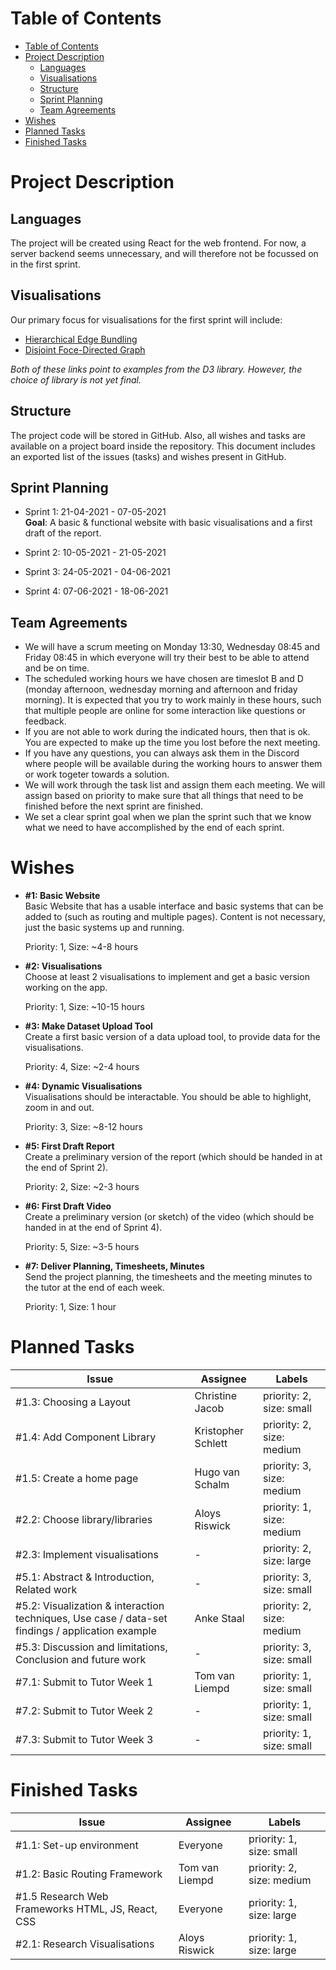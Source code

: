 # Table of Contents
- [Table of Contents](#table-of-contents)
- [Project Description](#project-description)
  - [Languages](#languages)
  - [Visualisations](#visualisations)
  - [Structure](#structure)
  - [Sprint Planning](#sprint-planning)
  - [Team Agreements](#team-agreements)
- [Wishes](#wishes)
- [Planned Tasks](#planned-tasks)
- [Finished Tasks](#finished-tasks)

<div style="page-break-after: always;"></div>

# Project Description

## Languages

The project will be created using React for the web frontend. For now, a server backend seems unnecessary, and will therefore not be focussed on in the first sprint.

## Visualisations

Our primary focus for visualisations for the first sprint will include:
 - [Hierarchical Edge Bundling](https://observablehq.com/@d3/hierarchical-edge-bundling)
 - [Disjoint Foce-Directed Graph](https://observablehq.com/@d3/disjoint-force-directed-graph)

*Both of these links point to examples from the D3 library. However, the choice of library is not yet final.*

## Structure

The project code will be stored in GitHub. Also, all wishes and tasks are available on a project board inside the repository.
This document includes an exported list of the issues (tasks) and wishes present in GitHub.

## Sprint Planning

 - Sprint 1: 21-04-2021  -  07-05-2021\
   **Goal**: A basic & functional website with basic visualisations and a first draft of the report.

 - Sprint 2: 10-05-2021  -  21-05-2021
 - Sprint 3: 24-05-2021  -  04-06-2021
 - Sprint 4: 07-06-2021  -  18-06-2021

## Team Agreements

 - We will have a scrum meeting on Monday 13:30, Wednesday 08:45 and Friday 08:45 in which everyone will try their best to be able to attend and be on time.
 - The scheduled working hours we have chosen are timeslot B and D (monday afternoon, wednesday morning and afternoon and friday morning). It is expected that you try to work mainly in these hours, such that multiple people are online for some interaction like questions or feedback.
 - If you are not able to work during the indicated hours, then that is ok. You are expected to make up the time you lost before the next meeting.
 - If you have any questions, you can always ask them in the Discord where people will be available during the working hours to answer them or work togeter towards a solution.
 - We will work through the task list and assign them each meeting. We will assign based on priority to make sure that all things that need to be finished before the next sprint are finished.
 - We set a clear sprint goal when we plan the sprint such that we know what we need to have accomplished by the end of each sprint.

<div style="page-break-after: always;"></div>

# Wishes

 - **#1: Basic Website**\
   Basic Website that has a usable interface and basic systems that can be added to (such as routing and multiple pages).
   Content is not necessary, just the basic systems up and running.

   Priority: 1,
   Size: ~4-8 hours
 - **#2: Visualisations**\
   Choose at least 2 visualisations to implement and get a basic version working on the app.

   Priority: 1,
   Size: ~10-15 hours
 - **#3: Make Dataset Upload Tool**\
   Create a first basic version of a data upload tool, to provide data for the visualisations.

   Priority: 4,
   Size: ~2-4 hours
 - **#4: Dynamic Visualisations**\
   Visualisations should be interactable. You should be able to highlight, zoom in and out.

   Priority: 3,
   Size: ~8-12 hours
 - **#5: First Draft Report**\
   Create a preliminary version of the report (which should be handed in at the end of Sprint 2).

   Priority: 2,
   Size: ~2-3 hours
 - **#6: First Draft Video**\
   Create a preliminary version (or sketch) of the video (which should be handed in at the end of Sprint 4). 

   Priority: 5,
   Size: ~3-5 hours
 - **#7: Deliver Planning, Timesheets, Minutes**\
   Send the project planning, the timesheets and the meeting minutes to the tutor at the end of each week.

   Priority: 1,
   Size: 1 hour

<div style="page-break-after: always;"></div>

# Planned Tasks
|Issue|Assignee|Labels|
|----|----|----|
|#1.3: Choosing a Layout|Christine Jacob|priority: 2, size: small|
|#1.4: Add Component Library|Kristopher Schlett|priority: 2, size: medium|
|#1.5: Create a home page|Hugo van Schalm|priority: 3, size: medium|
|#2.2: Choose library/libraries|Aloys Riswick|priority: 1, size: medium|
|#2.3: Implement visualisations|-|priority: 2, size: large|
|#5.1: Abstract & Introduction, Related work|-|priority: 3, size: small|
|#5.2: Visualization & interaction techniques, Use case / data-set findings / application example |Anke Staal|priority: 2, size: medium|
|#5.3: Discussion and limitations, Conclusion and future work|-|priority: 3, size: small|
|#7.1: Submit to Tutor Week 1|Tom van Liempd|priority: 1, size: small|
|#7.2: Submit to Tutor Week 2|-|priority: 1, size: small|
|#7.3: Submit to Tutor Week 3|-|priority: 1, size: small|

# Finished Tasks
|Issue|Assignee|Labels|
|----|----|----|
|#1.1: Set-up environment|Everyone|priority: 1, size: small|
|#1.2: Basic Routing Framework|Tom van Liempd|priority: 2, size: medium|
|#1.5 Research Web Frameworks HTML, JS, React, CSS|Everyone|priority: 1, size: large|
|#2.1: Research Visualisations|Aloys Riswick|priority: 1, size: large|